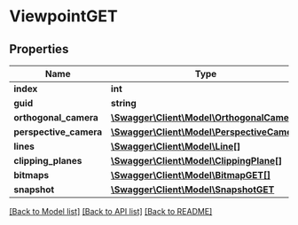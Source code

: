 # ViewpointGET

## Properties
Name | Type | Description | Notes
------------ | ------------- | ------------- | -------------
**index** | **int** |  | [optional] 
**guid** | **string** |  | 
**orthogonal_camera** | [**\Swagger\Client\Model\OrthogonalCamera**](OrthogonalCamera.md) |  | [optional] 
**perspective_camera** | [**\Swagger\Client\Model\PerspectiveCamera**](PerspectiveCamera.md) |  | [optional] 
**lines** | [**\Swagger\Client\Model\Line[]**](Line.md) |  | [optional] 
**clipping_planes** | [**\Swagger\Client\Model\ClippingPlane[]**](ClippingPlane.md) |  | [optional] 
**bitmaps** | [**\Swagger\Client\Model\BitmapGET[]**](BitmapGET.md) |  | [optional] 
**snapshot** | [**\Swagger\Client\Model\SnapshotGET**](SnapshotGET.md) |  | [optional] 

[[Back to Model list]](../README.md#documentation-for-models) [[Back to API list]](../README.md#documentation-for-api-endpoints) [[Back to README]](../README.md)


